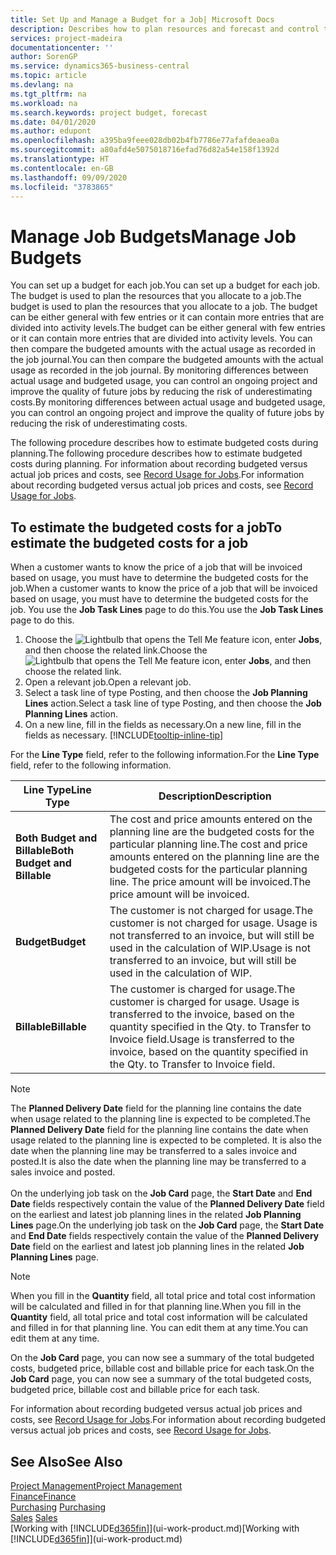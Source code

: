```yaml
---
title: Set Up and Manage a Budget for a Job| Microsoft Docs
description: Describes how to plan resources and forecast and control the costs of a project by setting up a budget for each job.
services: project-madeira
documentationcenter: ''
author: SorenGP
ms.service: dynamics365-business-central
ms.topic: article
ms.devlang: na
ms.tgt_pltfrm: na
ms.workload: na
ms.search.keywords: project budget, forecast
ms.date: 04/01/2020
ms.author: edupont
ms.openlocfilehash: a395ba9feee028db02b4fb7786e77afafdeaea0a
ms.sourcegitcommit: a80afd4e5075018716efad76d82a54e158f1392d
ms.translationtype: HT
ms.contentlocale: en-GB
ms.lasthandoff: 09/09/2020
ms.locfileid: "3783865"
---
```

# <a name="manage-job-budgets"></a><span data-ttu-id="43a79-103">Manage Job Budgets</span><span class="sxs-lookup"><span data-stu-id="43a79-103">Manage Job Budgets</span></span>
<span data-ttu-id="43a79-104">You can set up a budget for each job.</span><span class="sxs-lookup"><span data-stu-id="43a79-104">You can set up a budget for each job.</span></span> <span data-ttu-id="43a79-105">The budget is used to plan the resources that you allocate to a job.</span><span class="sxs-lookup"><span data-stu-id="43a79-105">The budget is used to plan the resources that you allocate to a job.</span></span> <span data-ttu-id="43a79-106">The budget can be either general with few entries or it can contain more entries that are divided into activity levels.</span><span class="sxs-lookup"><span data-stu-id="43a79-106">The budget can be either general with few entries or it can contain more entries that are divided into activity levels.</span></span> <span data-ttu-id="43a79-107">You can then compare the budgeted amounts with the actual usage as recorded in the job journal.</span><span class="sxs-lookup"><span data-stu-id="43a79-107">You can then compare the budgeted amounts with the actual usage as recorded in the job journal.</span></span> <span data-ttu-id="43a79-108">By monitoring differences between actual usage and budgeted usage, you can control an ongoing project and improve the quality of future jobs by reducing the risk of underestimating costs.</span><span class="sxs-lookup"><span data-stu-id="43a79-108">By monitoring differences between actual usage and budgeted usage, you can control an ongoing project and improve the quality of future jobs by reducing the risk of underestimating costs.</span></span>

<span data-ttu-id="43a79-109">The following procedure describes how to estimate budgeted costs during planning.</span><span class="sxs-lookup"><span data-stu-id="43a79-109">The following procedure describes how to estimate budgeted costs during planning.</span></span> <span data-ttu-id="43a79-110">For information about recording budgeted versus actual job prices and costs, see [Record Usage for Jobs](projects-how-record-job-usage.md).</span><span class="sxs-lookup"><span data-stu-id="43a79-110">For information about recording budgeted versus actual job prices and costs, see [Record Usage for Jobs](projects-how-record-job-usage.md).</span></span>  

## <a name="to-estimate-the-budgeted-costs-for-a-job"></a><a name="JobBudgetCosts"></a> <span data-ttu-id="43a79-111">To estimate the budgeted costs for a job</span><span class="sxs-lookup"><span data-stu-id="43a79-111">To estimate the budgeted costs for a job</span></span>
<span data-ttu-id="43a79-112">When a customer wants to know the price of a job that will be invoiced based on usage, you must have to determine the budgeted costs for the job.</span><span class="sxs-lookup"><span data-stu-id="43a79-112">When a customer wants to know the price of a job that will be invoiced based on usage, you must have to determine the budgeted costs for the job.</span></span> <span data-ttu-id="43a79-113">You use the **Job Task Lines** page to do this.</span><span class="sxs-lookup"><span data-stu-id="43a79-113">You use the **Job Task Lines** page to do this.</span></span>

1. <span data-ttu-id="43a79-114">Choose the ![Lightbulb that opens the Tell Me feature](media/ui-search/search_small.png "Tell me what you want to do") icon, enter **Jobs**, and then choose the related link.</span><span class="sxs-lookup"><span data-stu-id="43a79-114">Choose the ![Lightbulb that opens the Tell Me feature](media/ui-search/search_small.png "Tell me what you want to do") icon, enter **Jobs**, and then choose the related link.</span></span>  
2. <span data-ttu-id="43a79-115">Open a relevant job.</span><span class="sxs-lookup"><span data-stu-id="43a79-115">Open a relevant job.</span></span>
3. <span data-ttu-id="43a79-116">Select a task line of type Posting, and then choose the **Job Planning Lines** action.</span><span class="sxs-lookup"><span data-stu-id="43a79-116">Select a task line of type Posting, and then choose the **Job Planning Lines** action.</span></span>
4. <span data-ttu-id="43a79-117">On a new line, fill in the fields as necessary.</span><span class="sxs-lookup"><span data-stu-id="43a79-117">On a new line, fill in the fields as necessary.</span></span> [!INCLUDE[tooltip-inline-tip](includes/tooltip-inline-tip_md.md)]   

<span data-ttu-id="43a79-118">For the **Line Type** field, refer to the following information.</span><span class="sxs-lookup"><span data-stu-id="43a79-118">For the **Line Type** field, refer to the following information.</span></span>  

| <span data-ttu-id="43a79-119">Line Type</span><span class="sxs-lookup"><span data-stu-id="43a79-119">Line Type</span></span> | <span data-ttu-id="43a79-120">Description</span><span class="sxs-lookup"><span data-stu-id="43a79-120">Description</span></span> |
| --- | --- |
| <span data-ttu-id="43a79-121">**Both Budget and Billable**</span><span class="sxs-lookup"><span data-stu-id="43a79-121">**Both Budget and Billable**</span></span> |<span data-ttu-id="43a79-122">The cost and price amounts entered on the planning line are the budgeted costs for the particular planning line.</span><span class="sxs-lookup"><span data-stu-id="43a79-122">The cost and price amounts entered on the planning line are the budgeted costs for the particular planning line.</span></span> <span data-ttu-id="43a79-123">The price amount will be invoiced.</span><span class="sxs-lookup"><span data-stu-id="43a79-123">The price amount will be invoiced.</span></span> |
| <span data-ttu-id="43a79-124">**Budget**</span><span class="sxs-lookup"><span data-stu-id="43a79-124">**Budget**</span></span> |<span data-ttu-id="43a79-125">The customer is not charged for usage.</span><span class="sxs-lookup"><span data-stu-id="43a79-125">The customer is not charged for usage.</span></span> <span data-ttu-id="43a79-126">Usage is not transferred to an invoice, but will still be used in the calculation of WIP.</span><span class="sxs-lookup"><span data-stu-id="43a79-126">Usage is not transferred to an invoice, but will still be used in the calculation of WIP.</span></span> |
| <span data-ttu-id="43a79-127">**Billable**</span><span class="sxs-lookup"><span data-stu-id="43a79-127">**Billable**</span></span> |<span data-ttu-id="43a79-128">The customer is charged for usage.</span><span class="sxs-lookup"><span data-stu-id="43a79-128">The customer is charged for usage.</span></span> <span data-ttu-id="43a79-129">Usage is transferred to the invoice, based on the quantity specified in the Qty. to Transfer to Invoice field.</span><span class="sxs-lookup"><span data-stu-id="43a79-129">Usage is transferred to the invoice, based on the quantity specified in the Qty. to Transfer to Invoice field.</span></span> |

> [!NOTE]  
> <span data-ttu-id="43a79-130">The **Planned Delivery Date** field for the planning line contains the date when usage related to the planning line is expected to be completed.</span><span class="sxs-lookup"><span data-stu-id="43a79-130">The **Planned Delivery Date** field for the planning line contains the date when usage related to the planning line is expected to be completed.</span></span> <span data-ttu-id="43a79-131">It is also the date when the planning line may be transferred to a sales invoice and posted.</span><span class="sxs-lookup"><span data-stu-id="43a79-131">It is also the date when the planning line may be transferred to a sales invoice and posted.</span></span> <br /><br /> <span data-ttu-id="43a79-132">On the underlying job task on the **Job Card** page, the **Start Date** and **End Date** fields respectively contain the value of the **Planned Delivery Date** field on the earliest and latest job planning lines in the related **Job Planning Lines** page.</span><span class="sxs-lookup"><span data-stu-id="43a79-132">On the underlying job task on the **Job Card** page, the **Start Date** and **End Date** fields respectively contain the value of the **Planned Delivery Date** field on the earliest and latest job planning lines in the related **Job Planning Lines** page.</span></span>

> [!NOTE]  
>   <span data-ttu-id="43a79-133">When you fill in the **Quantity** field, all total price and total cost information will be calculated and filled in for that planning line.</span><span class="sxs-lookup"><span data-stu-id="43a79-133">When you fill in the **Quantity** field, all total price and total cost information will be calculated and filled in for that planning line.</span></span> <span data-ttu-id="43a79-134">You can edit them at any time.</span><span class="sxs-lookup"><span data-stu-id="43a79-134">You can edit them at any time.</span></span>

<span data-ttu-id="43a79-135">On the **Job Card** page, you can now see a summary of the total budgeted costs, budgeted price, billable cost and billable price for each task.</span><span class="sxs-lookup"><span data-stu-id="43a79-135">On the **Job Card** page, you can now see a summary of the total budgeted costs, budgeted price, billable cost and billable price for each task.</span></span>

<span data-ttu-id="43a79-136">For information about recording budgeted versus actual job prices and costs, see [Record Usage for Jobs](projects-how-record-job-usage.md).</span><span class="sxs-lookup"><span data-stu-id="43a79-136">For information about recording budgeted versus actual job prices and costs, see [Record Usage for Jobs](projects-how-record-job-usage.md).</span></span>

## <a name="see-also"></a><span data-ttu-id="43a79-137">See Also</span><span class="sxs-lookup"><span data-stu-id="43a79-137">See Also</span></span>
[<span data-ttu-id="43a79-138">Project Management</span><span class="sxs-lookup"><span data-stu-id="43a79-138">Project Management</span></span>](projects-manage-projects.md)  
[<span data-ttu-id="43a79-139">Finance</span><span class="sxs-lookup"><span data-stu-id="43a79-139">Finance</span></span>](finance.md)  
<span data-ttu-id="43a79-140">[Purchasing](purchasing-manage-purchasing.md)       </span><span class="sxs-lookup"><span data-stu-id="43a79-140">[Purchasing](purchasing-manage-purchasing.md)       </span></span>  
<span data-ttu-id="43a79-141">[Sales](sales-manage-sales.md)    </span><span class="sxs-lookup"><span data-stu-id="43a79-141">[Sales](sales-manage-sales.md)    </span></span>  
<span data-ttu-id="43a79-142">[Working with [!INCLUDE[d365fin](includes/d365fin_md.md)]](ui-work-product.md)</span><span class="sxs-lookup"><span data-stu-id="43a79-142">[Working with [!INCLUDE[d365fin](includes/d365fin_md.md)]](ui-work-product.md)</span></span>  

